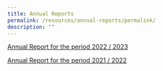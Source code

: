 ```yaml
---
title: Annual Reports
permalink: /resources/annual-reports/permalink/
description: ""
---
```

[Annual Report for the period 2022 / 2023](/files/nfec_ar_2023_compressed.pdf)

[Annual Report for the period 2021 / 2022](/files/nfec%20ar%202021_v9_lr_compressed.pdf)

